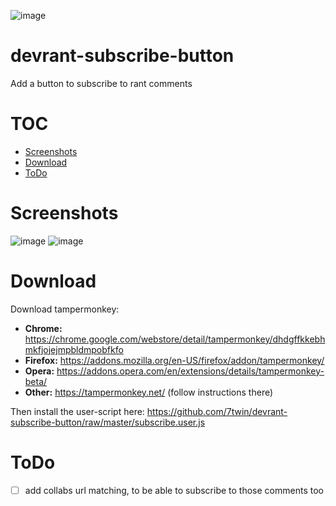 ![image](https://user-images.githubusercontent.com/32747235/40404177-ba3dcfe4-5e56-11e8-855e-e9f32e8a1138.png)

# devrant-subscribe-button
Add a button to subscribe to rant comments

# TOC

* [Screenshots](#screenshots)
* [Download](#download)
* [ToDo](#todo)

# Screenshots
![image](https://user-images.githubusercontent.com/32747235/40404373-b88cb754-5e57-11e8-99ee-997ca71ea277.png)
![image](https://user-images.githubusercontent.com/32747235/40405348-83b953ac-5e5c-11e8-9327-7ac64d009b7c.png)

# Download
Download tampermonkey:

* **Chrome:** https://chrome.google.com/webstore/detail/tampermonkey/dhdgffkkebhmkfjojejmpbldmpobfkfo
* **Firefox:** https://addons.mozilla.org/en-US/firefox/addon/tampermonkey/
* **Opera:** https://addons.opera.com/en/extensions/details/tampermonkey-beta/
* **Other:** https://tampermonkey.net/ (follow instructions there)

Then install the user-script here: https://github.com/7twin/devrant-subscribe-button/raw/master/subscribe.user.js

# ToDo
- [ ] add collabs url matching, to be able to subscribe to those comments too
